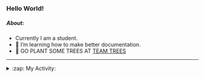 ### Hello World!

##### About:
- Currently I am a student.
- 🌱 I’m learning how to make better documentation.
- 🌱 GO PLANT SOME TREES AT [TEAM TREES](https://teamtrees.org/)

---
<details>
  <summary>:zap: My Activity:</summary>
  
<!--START_SECTION:waka-->
![Code Time](http://img.shields.io/badge/Code%20Time-1%2C243%20hrs%2016%20mins-blue)

**I'm a Night 🦉** 

```text
🌞 Morning                2053 commits        ███░░░░░░░░░░░░░░░░░░░░░░   10.27 % 
🌆 Daytime                6712 commits        ████████░░░░░░░░░░░░░░░░░   33.57 % 
🌃 Evening                5764 commits        ███████░░░░░░░░░░░░░░░░░░   28.83 % 
🌙 Night                  5465 commits        ███████░░░░░░░░░░░░░░░░░░   27.33 % 
```
📅 **I'm Most Productive on Wednesday** 

```text
Monday                   2756 commits        ███░░░░░░░░░░░░░░░░░░░░░░   13.78 % 
Tuesday                  2751 commits        ███░░░░░░░░░░░░░░░░░░░░░░   13.76 % 
Wednesday                4721 commits        ██████░░░░░░░░░░░░░░░░░░░   23.61 % 
Thursday                 2649 commits        ███░░░░░░░░░░░░░░░░░░░░░░   13.25 % 
Friday                   2128 commits        ███░░░░░░░░░░░░░░░░░░░░░░   10.64 % 
Saturday                 1707 commits        ██░░░░░░░░░░░░░░░░░░░░░░░   08.54 % 
Sunday                   3282 commits        ████░░░░░░░░░░░░░░░░░░░░░   16.41 % 
```


📊 **This Week I Spent My Time On** 

```text
🔥 Editors: 
Android Studio           4 hrs 27 mins       █████████████░░░░░░░░░░░░   52.28 % 
VS Code                  2 hrs 4 mins        ██████░░░░░░░░░░░░░░░░░░░   24.36 % 
IntelliJ                 1 hr 59 mins        ██████░░░░░░░░░░░░░░░░░░░   23.37 % 

🐱‍💻 Projects: 
java-springboot-projects 1 hr 59 mins        ██████░░░░░░░░░░░░░░░░░░░   23.37 % 
swag-store               1 hr 43 mins        █████░░░░░░░░░░░░░░░░░░░░   20.29 % 
github-readme-youtube-car1 hr 27 mins        ████░░░░░░░░░░░░░░░░░░░░░   17.18 % 
CSE224-Fundamentals-of-An1 hr 4 mins         ███░░░░░░░░░░░░░░░░░░░░░░   12.70 % 
test                     49 mins             ██░░░░░░░░░░░░░░░░░░░░░░░   09.74 % 
```


 Last Updated on 23/10/2023 19:11:05 UTC
<!--END_SECTION:waka-->
</details>
